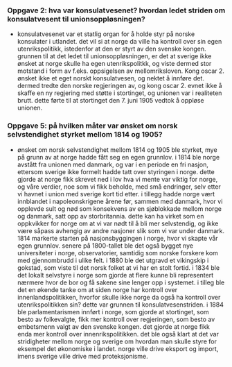 ### Oppgave 2: hva var konsulatvesenet? hvordan ledet striden om konsulatvesent til unionsoppløsningen?
- konsulatvesenet var et statlig organ for å holde styr på norske konsulater i utlandet. det vil si at norge da ville ha kontroll
    over sin egen utenrikspolitikk, istedenfor at den er styrt av den svenske kongen. grunnen til at det ledet til
    unionsoppløsningen, er det at sverige ikke ønsket at norge skulle ha egen utenrikspolitkk, og viste dermed stor motstand i form
    av f.eks. oppsigelsen av mellomriksloven. Kong oscar 2. ønsket ikke et eget norskt konsulatvesen, og nektet å innføre det.
    dermed tredte den norske regjeringen av, og kong oscar 2. evnet ikke å skaffe en ny regjering med støtte i stortinget,
    og unionen var i realiteten brutt. dette førte til at stortinget den 7. juni 1905 vedtok å oppløse unionen.

### Oppgave 5: på hvilken måter var ønsket om norsk selvstendighet styrket mellom 1814 og 1905?
- ønsket om norsk selvstendighet mellom 1814 og 1905 ble styrket, mye på grunn av at norge hadde fått seg en egen grunnlov.
    i 1814 ble norge avstått fra unionen med danmark, og var i en periode en fri nasjon, ettersom sverige ikke formelt hadde tatt
    over styringen i norge. dette gjorde at norge fikk skrevet ned i lov hva vi mente var viktig for norge, og våre verdier, noe
    som vi fikk beholde, med små endringer, selv etter vi havnet i union med sverige kort tid etter. i tillegg hadde norge vært
    innblandet i napoleonskrigene årene før, sammen med danmark, hvor vi opplevde sult og nød som konsekvens av en sjøblokkade
    mellom norge og danmark, satt opp av storbritannia. dette kan ha virket som en oppkvikker for norge om at vi var nødt til å
    bli mer selvstendig, og ikke være såpass avhengig av andre nasjoner slik som vi var under danmark.
    1814 markerte starten på nasjonsbyggingen i norge, hvor vi skapte vår egen grunnlov. senere på 1800-tallet ble det også
    bygget nye universiteter i norge, observatorier, samtidig som norske forskere kom med gjennombrudd i ulike felt. i 1880 ble
    det utgravd et vikingskip i gokstad, som viste til det norsk folket at vi har en stolt fortid.
    i 1834 ble det lokalt selvstyre i norge som gjorde at flere kunne bli representert nærmere hvor de bor og få sakene sine
    lenger opp i systemet.
    i tilleg ble det en økende tanke om at siden norge har kontroll over innenlandspolitikken, hvorfor skulle ikke norge da også
    ha kontroll over utenrikspolitikken sin? dette var grunnen til konsulatvesenstriden.
    i 1884 ble parlamentarismen innført i norge, som gjorde at stortinget, som besto av folkevalgte, fikk mer kontroll over regjeringen,
    som besto av embetsmenn valgt av den svenske kongen. det gjorde at norge fikk enda mer kontroll over innenrikspolitikken.
    det ble også klart at det var stridigheter mellom norge og sverige om hvordan man skulle styre for eksempel det økonomiske i landet. norge
    ville drive eksport og import, imens sverige ville drive med proteksjonisme.
